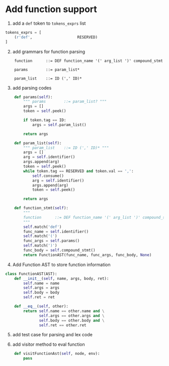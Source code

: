 # Add function support
1. add a `def` token to `tokens_exprs` list

```python
tokens_exprs = [
    (r'def',                    RESERVED)
]
```

2. add grammars for function parsing
```BNF
    function      ::= DEF function_name '(' arg_list ')' compound_stmt

    params        ::= param_list*

    param_list    ::= ID (',' ID)*
```

3. add parsing codes
```python
    def params(self):
        """ params        ::= param_list? """
        args = []
        token = self.peek()

        if token.tag == ID:
            args = self.param_list()

        return args

    def param_list(self):
        """ param_list    ::= ID (',' ID)* """
        args = []
        arg = self.identifier()
        args.append(arg)
        token = self.peek()
        while token.tag == RESERVED and token.val == ',':
            self.consume()
            arg = self.identifier()
            args.append(arg)
            token = self.peek()

        return args

    def function_stmt(self):
        """
        function      ::= DEF function_name '(' arg_list ')' compound_stmt
        """
        self.match('def')
        func_name = self.identifier()
        self.match('(')
        func_args = self.params()
        self.match(')')
        func_body = self.compound_stmt()
        return FunctionAST(func_name, func_args, func_body, None)

```

4. Add Function AST to store function information
```python
class FunctionAST(AST):
    def __init__(self, name, args, body, ret):
        self.name = name
        self.args = args
        self.body = body
        self.ret = ret

    def __eq__(self, other):
        return self.name == other.name and \
               self.args == other.args and \
               self.body == other.body and \
               self.ret == other.ret
```

5. add test case for parsing and lex code

6. add visitor method to eval function
```python
    def visitFunctionAst(self, node, env):
        pass
```